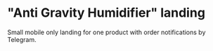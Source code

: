 # "Anti Gravity Humidifier" landing
 
Small mobile only landing for one product with order notifications by Telegram.
